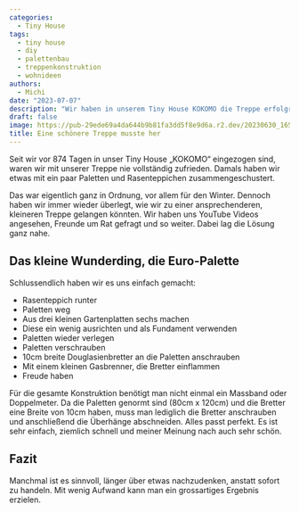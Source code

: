 ```yaml
---
categories:
  - Tiny House
tags:
  - tiny house
  - diy
  - palettenbau
  - treppenkonstruktion
  - wohnideen
authors:
  - Michi
date: "2023-07-07"
description: "Wir haben in unserem Tiny House KOKOMO die Treppe erfolgreich mit einfachen Mitteln und Gartenplatten aufgewertet. Kein Massband benötigt, alles passt perfekt."
draft: false
image: https://pub-29ede69a4da644b9b81fa3dd5f8e9d6a.r2.dev/20230630_165130-1.webp
title: Eine schönere Treppe musste her
---
```


Seit wir vor 874 Tagen in unser Tiny House „KOKOMO“ eingezogen sind, waren wir
mit unserer Treppe nie vollständig zufrieden. Damals haben wir etwas mit ein
paar Paletten und Rasenteppichen zusammengeschustert.

Das war eigentlich ganz in Ordnung, vor allem für den Winter. Dennoch haben
wir immer wieder überlegt, wie wir zu einer ansprechenderen, kleineren Treppe
gelangen könnten. Wir haben uns YouTube Videos angesehen, Freunde um Rat
gefragt und so weiter. Dabei lag die Lösung ganz nahe.

## Das kleine Wunderding, die Euro-Palette

Schlussendlich haben wir es uns einfach gemacht:

- Rasenteppich runter
- Paletten weg
- Aus drei kleinen Gartenplatten sechs machen
- Diese ein wenig ausrichten und als Fundament verwenden
- Paletten wieder verlegen
- Paletten verschrauben
- 10cm breite Douglasienbretter an die Paletten anschrauben
- Mit einem kleinen Gasbrenner, die Bretter einflammen
- Freude haben

Für die gesamte Konstruktion benötigt man nicht einmal ein Massband oder
Doppelmeter. Da die Paletten genormt sind (80cm x 120cm) und die Bretter eine
Breite von 10cm haben, muss man lediglich die Bretter anschrauben und
anschließend die Überhänge abschneiden. Alles passt perfekt. Es ist sehr
einfach, ziemlich schnell und meiner Meinung nach auch sehr schön.

## Fazit

Manchmal ist es sinnvoll, länger über etwas nachzudenken, anstatt sofort zu
handeln. Mit wenig Aufwand kann man ein grossartiges Ergebnis erzielen.
